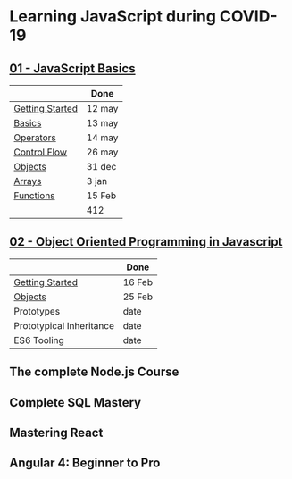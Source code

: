 # Learning JavaScript during COVID-19

## [01 - JavaScript Basics](./01-js-basics.md)

|                   |   Done   |
|-------------------|----------|
| [Getting Started](01-js-basics.md#Getting-Started) | 12 may |
| [Basics](01-js-basics.md#Basics)                   | 13 may |
| [Operators](01-js-basics.md#Operators)             | 14 may |
| [Control Flow](01-js-basics.md#Control-Flow)       | 26 may |
| [Objects](01-js-basics.md#Objects)                 | 31 dec |
| [Arrays](01-js-basics.md#Arrays)                   |  3 jan | 
| [Functions](01-js-basics.md#Functions)             | 15 Feb |
|                   | 412  |             |

## [02 - Object Oriented Programming in Javascript](./02-js-oop.md)

|                   |  Done   |
|-------------------|---------|
| [Getting Started](02-js-oop.md#Getting-Started) | 16 Feb |
| [Objects](02-js-oop.md#Objects)                 | 25 Feb |
| Prototypes                | date |
| Prototypical Inheritance  | date |
| ES6 Tooling               | date |

## The complete Node.js Course
## Complete SQL Mastery
## Mastering React
## Angular 4: Beginner to Pro
